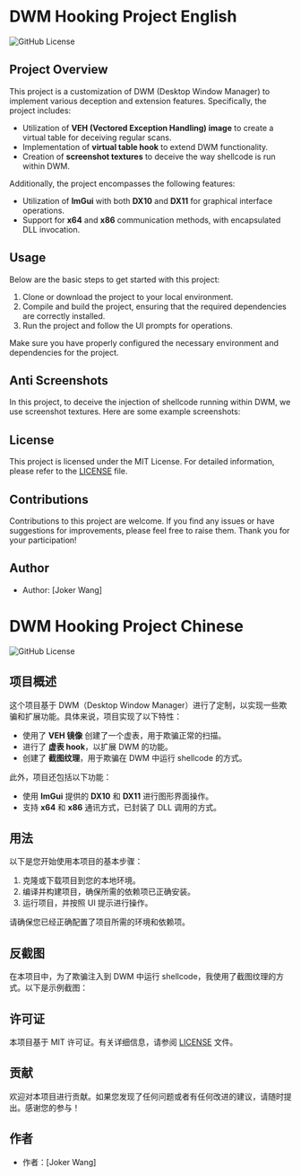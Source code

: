 # DWM Hooking Project English

![GitHub License](https://img.shields.io/badge/license-MIT-blue.svg)

## Project Overview

This project is a customization of DWM (Desktop Window Manager) to implement various deception and extension features. Specifically, the project includes:

- Utilization of **VEH (Vectored Exception Handling) image** to create a virtual table for deceiving regular scans.
- Implementation of **virtual table hook** to extend DWM functionality.
- Creation of **screenshot textures** to deceive the way shellcode is run within DWM.

Additionally, the project encompasses the following features:

- Utilization of **ImGui** with both **DX10** and **DX11** for graphical interface operations.
- Support for **x64** and **x86** communication methods, with encapsulated DLL invocation.

## Usage

Below are the basic steps to get started with this project:

1. Clone or download the project to your local environment.
2. Compile and build the project, ensuring that the required dependencies are correctly installed.
3. Run the project and follow the UI prompts for operations.

Make sure you have properly configured the necessary environment and dependencies for the project.

## Anti Screenshots

In this project, to deceive the injection of shellcode running within DWM, we use screenshot textures. Here are some example screenshots:

## License

This project is licensed under the MIT License. For detailed information, please refer to the [LICENSE](LICENSE) file.

## Contributions

Contributions to this project are welcome. If you find any issues or have suggestions for improvements, please feel free to raise them. Thank you for your participation!

## Author

- Author: [Joker Wang]


# DWM Hooking Project Chinese

![GitHub License](https://img.shields.io/badge/license-MIT-blue.svg)

## 项目概述

这个项目基于 DWM（Desktop Window Manager）进行了定制，以实现一些欺骗和扩展功能。具体来说，项目实现了以下特性：

- 使用了 **VEH 镜像** 创建了一个虚表，用于欺骗正常的扫描。
- 进行了 **虚表 hook**，以扩展 DWM 的功能。
- 创建了 **截图纹理**，用于欺骗在 DWM 中运行 shellcode 的方式。

此外，项目还包括以下功能：

- 使用 **ImGui** 提供的 **DX10** 和 **DX11** 进行图形界面操作。
- 支持 **x64** 和 **x86** 通讯方式，已封装了 DLL 调用的方式。

## 用法

以下是您开始使用本项目的基本步骤：

1. 克隆或下载项目到您的本地环境。
2. 编译并构建项目，确保所需的依赖项已正确安装。
3. 运行项目，并按照 UI 提示进行操作。

请确保您已经正确配置了项目所需的环境和依赖项。

## 反截图

在本项目中，为了欺骗注入到 DWM 中运行 shellcode，我使用了截图纹理的方式。以下是示例截图：


## 许可证

本项目基于 MIT 许可证。有关详细信息，请参阅 [LICENSE](LICENSE) 文件。

## 贡献

欢迎对本项目进行贡献。如果您发现了任何问题或者有任何改进的建议，请随时提出。感谢您的参与！

## 作者

- 作者：[Joker Wang]


